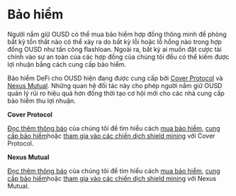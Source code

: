 # Bảo hiểm

Người nắm giữ OUSD có thể mua bảo hiểm hợp đồng thông minh đề phòng bất kỳ tổn thất nào có thể xảy ra do bất kỳ lỗi hoặc lỗ hổng nào trong hợp đồng OUSD như tấn công flashloan. Ngoài ra, bất kỳ ai muốn đặt cược tài chính vào sự an toàn của các hợp đồng của chúng tôi đều có thể kiếm được lợi nhuận bằng cách cung cấp bảo hiểm.

Bảo hiểm DeFi cho OUSD hiện đang được cung cấp bởi [Cover Protocol](https://coverprotocol.com/) và [Nexus Mutual](https://nexusmutual.io/). Những quan hệ đối tác này cho phép người nắm giữ OUSD quản lý rủi ro hiệu quả hơn đồng thời tạo cơ hội mới cho các nhà cung cấp bảo hiểm thu lợi nhuận.

**Cover Protocol**

[Đọc thêm thông báo](https://medium.com/originprotocol/origin-dollar-ousd-insurance-now-available-from-cover-protocol-793440c5c8a) của chúng tôi để tìm hiểu cách [mua bảo hiểm](https://app.coverprotocol.com/app/marketplace/protocols/ORIGIN), [cung cấp bảo hiểm](https://app.coverprotocol.com/app/mint?protocol=ORIGIN)hoặc [tham gia vào các chiến dịch shield mining](https://app.coverprotocol.com/app/rewards) với Cover Protocol.

**Nexus Mutual**

[Đọc thêm thông báo](https://medium.com/originprotocol/origin-partners-with-nexus-mutual-to-offer-defi-insurance-for-origin-dollar-ousd-6eb3432ee042) của chúng tôi để tìm hiểu cách [mua bảo hiểm](https://app.nexusmutual.io/cover/buy/get-quote?address=0xE75D77B1865Ae93c7eaa3040B038D7aA7BC02F70), [cung cấp bảo hiểm](https://app.nexusmutual.io/staking)hoặc [tham gia vào các chiến dịch shield mining](https://app.nexusmutual.io/rewards) với Nexus Mutual.

